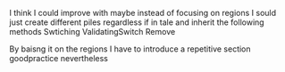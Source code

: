 I think I could improve with maybe instead of focusing on regions
I sould just create different piles regardless if in tale and inherit the following methods
  Swtiching
  ValidatingSwitch
  Remove

By baisng it on the regions I have to introduce a repetitive section
goodpractice nevertheless
